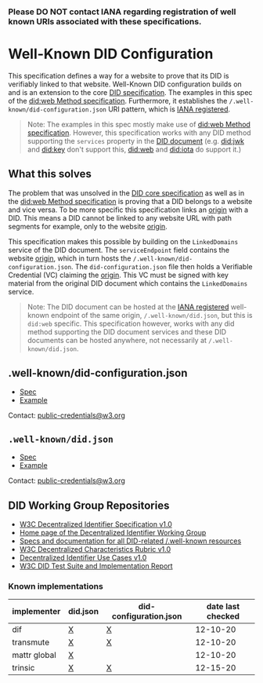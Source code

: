 ### Please DO NOT contact IANA regarding registration of well known URIs associated with these specifications.

# Well-Known DID Configuration

This specification defines a way for a website to prove that its DID is verifiably linked to that website. Well-Known DID configuration builds on and is an extension to the core [DID specification](https://www.w3.org/TR/did-1.0/). The examples in this spec of the [did:web Method specification](https://w3c-ccg.github.io/did-method-web/). Furthermore, it  establishes the `/.well-known/did-configuration.json` URI pattern, which is [IANA registered](https://www.iana.org/assignments/well-known-uris/well-known-uris.xhtml).

> Note: The examples in this spec mostly make use of [did:web Method specification](https://w3c-ccg.github.io/did-method-web/). However, this specification works with any DID method supporting the `services` property in the [DID document](https://www.w3.org/TR/did-1.0/#services) (e.g. [did:jwk]() and [did:key]() don't support this, [did:web]() and [did:iota]() do support it.)

## What this solves

The problem that was unsolved in the [DID core specification]() as well as in the [did:web Method specification](https://w3c-ccg.github.io/did-method-web/) is proving that a DID belongs to a website and vice versa. To be more specific this specification links an [origin](https://datatracker.ietf.org/doc/html/rfc6454) with a DID. This means a DID cannot be linked to any website URL with path segments for example, only to the website [origin](https://datatracker.ietf.org/doc/html/rfc6454).

This specification makes this possible by building on the `LinkedDomains` service of the DID document. The `serviceEndpoint` field contains the website [origin](https://datatracker.ietf.org/doc/html/rfc6454), which in turn hosts the `/.well-known/did-configuration.json`. The `did-configuration.json` file then holds a Verifiable Credential (VC) claiming the [origin](https://datatracker.ietf.org/doc/html/rfc6454). This VC must be signed with key material from the original DID document which contains the `LinkedDomains` service. 

> Note: The DID document can be hosted at the [IANA registered](https://www.iana.org/assignments/well-known-uris/well-known-uris.xhtml) well-known endpoint of the same origin, `/.well-known/did.json`, but this is `did:web` specific. This specification however, works with any did method supporting the DID document services and these DID documents can be hosted anywhere, not necessarily at `/.well-known/did.json`.


## .well-known/did-configuration.json

- [Spec](https://identity.foundation/well-known-did-configuration/resources/did-configuration/)
- [Example](https://identity.foundation/.well-known/did-configuration.json)

Contact: public-credentials@w3.org

## `.well-known/did.json`

- [Spec](https://github.com/w3c-ccg/did-method-web)
- [Example](https://identity.foundation/.well-known/did.json)

Contact: public-credentials@w3.org

## DID Working Group Repositories

- [W3C Decentralized Identifier Specification v1.0](https://github.com/w3c/did-core)
- [Home page of the Decentralized Identifier Working Group](https://github.com/w3c/did-wg)
- [Specs and documentation for all DID-related /.well-known resources](https://github.com/decentralized-identity/well-known-did-configuration)
- [W3C Decentralized Characteristics Rubric v1.0](https://github.com/w3c/did-rubric)
- [Decentralized Identifier Use Cases v1.0](https://github.com/w3c/did-use-cases)
- [W3C DID Test Suite and Implementation Report](https://github.com/w3c/did-test-suite)

### Known implementations

| implementer  | did.json                                                   | did-configuration.json                                                   | date last checked |
| ------------ | ---------------------------------------------------------- | ------------------------------------------------------------------------ | ----------------- |
| dif          | [X](https://identity.foundation/.well-known/did.json)      | [X](https://identity.foundation/.well-known/did-configuration.json)      | 12-10-20          |
| transmute    | [X](https://www.transmute.industries/.well-known/did.json) | [X](https://www.transmute.industries/.well-known/did-configuration.json) | 12-10-20          |
| mattr global | [X](https://mattr.global/.well-known/did.json)             |                                                                          | 12-10-20          |
| trinsic      | [X](https://trinsic.id/.well-known/did.json)               | [X](https://trinsic.id/.well-known/did-configuration.json)               | 12-15-20          |
